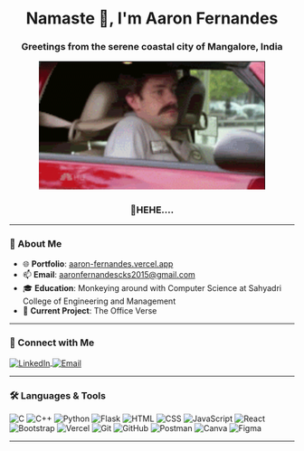 <h1 align="center">Namaste 🙏, I'm Aaron Fernandes</h1>
<h3 align="center">Greetings from the serene coastal city of Mangalore, India</h3>

<p align="center">
  <img src="2BH.gif" alt="Coding Animation" width="400">
</p>

<h3 align="center">🙈HEHE....</h3>





---

### 🌟 About Me
- 🌐 **Portfolio**: [aaron-fernandes.vercel.app](https://aaron-fernandes.vercel.app/)
- 📫 **Email**: aaronfernandescks2015@gmail.com  
- 🎓 **Education**: Monkeying around with Computer Science at Sahyadri College of Engineering and Management 
- 🚀 **Current Project**: The Office Verse

---

### 🤝 Connect with Me
<p align="left">
<a href="https://linkedin.com/in/aaronfernandes21" target="blank">
  <img align="center" src="https://img.shields.io/badge/LinkedIn-%230077B5.svg?style=for-the-badge&logo=linkedin&logoColor=white" alt="LinkedIn">
</a>
<a href="mailto:aaronfernandescks2015@gmail.com" target="blank">
  <img align="center" src="https://img.shields.io/badge/Email-%23D14836.svg?style=for-the-badge&logo=gmail&logoColor=white" alt="Email">
</a>
</p>

---

### 🛠️ Languages & Tools
<p align="left">
  <img src="https://img.shields.io/badge/c-%2300599C.svg?style=for-the-badge&logo=c&logoColor=white" alt="C">
  <img src="https://img.shields.io/badge/c++-%2300599C.svg?style=for-the-badge&logo=c%2B%2B&logoColor=white" alt="C++">
  <img src="https://img.shields.io/badge/python-3670A0?style=for-the-badge&logo=python&logoColor=ffdd54" alt="Python">
  <img src="https://img.shields.io/badge/flask-%23000.svg?style=for-the-badge&logo=flask&logoColor=white" alt="Flask">
  <img src="https://img.shields.io/badge/html5-%23E34F26.svg?style=for-the-badge&logo=html5&logoColor=white" alt="HTML">
  <img src="https://img.shields.io/badge/css3-%231572B6.svg?style=for-the-badge&logo=css3&logoColor=white" alt="CSS">
  <img src="https://img.shields.io/badge/javascript-%23323330.svg?style=for-the-badge&logo=javascript&logoColor=%23F7DF1E" alt="JavaScript">
  <img src="https://img.shields.io/badge/react-%2320232a.svg?style=for-the-badge&logo=react&logoColor=%2361DAFB" alt="React">
  <img src="https://img.shields.io/badge/bootstrap-%238511FA.svg?style=for-the-badge&logo=bootstrap&logoColor=white" alt="Bootstrap">
  <img src="https://img.shields.io/badge/vercel-%23000000.svg?style=for-the-badge&logo=vercel&logoColor=white" alt="Vercel">
  <img src="https://img.shields.io/badge/git-%23F05033.svg?style=for-the-badge&logo=git&logoColor=white" alt="Git">
  <img src="https://img.shields.io/badge/github-%23121011.svg?style=for-the-badge&logo=github&logoColor=white" alt="GitHub">
  <img src="https://img.shields.io/badge/postman-FF6C37?style=for-the-badge&logo=postman&logoColor=white" alt="Postman">
  <img src="https://img.shields.io/badge/canva-%2300C4CC.svg?style=for-the-badge&logo=canva&logoColor=white" alt="Canva">
  <img src="https://img.shields.io/badge/figma-%23F24E1E.svg?style=for-the-badge&logo=figma&logoColor=white" alt="Figma">
</p>

---
